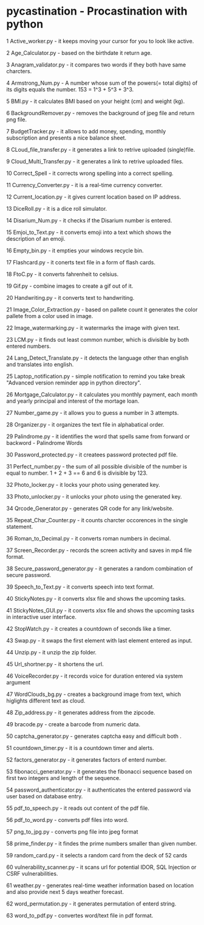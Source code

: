 # pycastination - Procastination with python

1  Active_worker.py - it keeps moving your cursor for you to look like active.
 
2  Age_Calculator.py - based on the birthdate it return age.
 
3  Anagram_validator.py - it compares two words if they both have same charcters.
 
4  Armstrong_Num.py - A number whose sum of the powers(= total digits) of its digits equals the number. 153 = 1^3 + 5^3 + 3^3.
 
5  BMI.py - it calculates BMI based on your height (cm) and weight (kg).
 
6  BackgroundRemover.py - removes the background of jpeg file and return png file.
 
7  BudgetTracker.py - it allows to add money, spending, monthly subscription and presents a nice balance sheet.
 
8  CLoud_file_transfer.py - it generates a link to retrive uploaded (single)file.
 
9  Cloud_Multi_Transfer.py - it generates a link to retrive uploaded files.
 
10  Correct_Spell - it corrects wrong spelling into a correct spelling.
 
11  Currency_Converter.py - it is a real-time currency converter.
 
12  Current_location.py - it gives current location based on IP address.
 
13  DiceRoll.py - it is a dice roll simulator.
 
14  Disarium_Num.py - it checks if the Disarium number is entered.
 
15  Emjoi_to_Text.py - it converts emoji into a text which shows the description of an emoji.
 
16  Empty_bin.py - it empties your windows recycle bin.
 
17  Flashcard.py - it conerts text file in a form of flash cards.
 
18  FtoC.py - it converts fahrenheit to celsius.
 
19  Gif.py - combine images to create a gif out of it.
 
20  Handwriting.py - it converts text to handwriting.
 
21  Image_Color_Extraction.py - based on pallete count it generates the color pallete from a color used in image.
 
22  Image_watermarking.py - it watermarks the image with given text.
 
23  LCM.py - it finds out least common number, which is divisible by both entered numbers.
 
24  Lang_Detect_Translate.py - it detects the language other than english and translates into english.
 
25  Laptop_notification.py - simple notification to remind you take break "Advanced version reminder app in python directory".
 
26  Mortgage_Calculator.py - it calculates you monthly payment, each month and yearly principal and interest of the mortage loan.
 
27  Number_game.py - it allows you to guess a number in 3 attempts.
 
28  Organizer.py - it organizes the text file in alphabatical order.
 
29  Palindrome.py - it identifies the word that spells same from forward or backword - Palindrome Words
 
30  Password_protected.py - it createes password protected pdf file.
 
31  Perfect_number.py - the sum of all possible divisible of the number is equal to number. 1 + 2 + 3 == 6 and 6 is divisible by 123.
 
32  Photo_locker.py - it locks your photo using generated key.
 
33  Photo_unlocker.py - it unlocks your photo using the generated key.
 
34  Qrcode_Generator.py - generates QR code for any link/website.
 
35  Repeat_Char_Counter.py - it counts charcter occorences in the single statement.
 
36  Roman_to_Decimal.py - it converts roman numbers in decimal.
 
37  Screen_Recorder.py - records the screen activity and saves in mp4 file format.
 
38  Secure_password_generator.py - it generates a random combination of secure password.
 
39  Speech_to_Text.py - it converts speech into text format.
 
40  StickyNotes.py - it converts xlsx file and shows the upcoming tasks.
 
41  StickyNotes_GUI.py - it converts xlsx file and shows the upcoming tasks in interactive user interface.
 
42  StopWatch.py - it creates a countdown of seconds like a timer.
 
43  Swap.py - it swaps the first element with last element entered as input.
 
44  Unzip.py - it unzip the zip folder.
 
45  Url_shortner.py - it shortens the url.
 
46  VoiceRecorder.py - it records voice for duration entered via system argument
 
47  WordClouds_bg.py - creates a background image from text, which higlights different text as cloud.
 
48  Zip_address.py - it generates address from the zipcode.
 
49  bracode.py - create a barcode from numeric data.
 
50  captcha_generator.py - generates captcha easy and difficult both .
 
51  countdown_timer.py - it is a countdown timer and alerts.
 
52  factors_generator.py - it generates factors of enterd number.
 
53  fibonacci_generator.py - it generates the fibonacci sequence based on first two integers and length of the sequence.
 
54  password_authenticator.py - it authenticates the entered password via user based on database entry.
 
55  pdf_to_speech.py - it reads out content of the pdf file.
 
56  pdf_to_word.py - converts pdf files into word.
 
57  png_to_jpg.py - converts png file into jpeg format
 
58  prime_finder.py - it findes the prime numbers smaller than given number.
 
59  random_card.py - it selects a random card from the deck of 52 cards
 
60  vulnerability_scanner.py - it scans url for potential IDOR, SQL Injection or CSRF vulnerabilities.
 
61  weather.py - generates real-time weather information based on location and also provide next 5 days weather forecast.
 
62  word_permutation.py - it generates permutation of enterd string.
 
63  word_to_pdf.py - convertes word/text file in pdf format.
 
